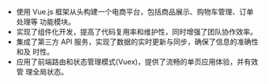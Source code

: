 - 使用 Vue.js 框架从头构建一个电商平台，包括商品展示、购物车管理、订单处理等 功能模块。
- 实现了组件化开发，提高了代码复用率和维护性，同时增强了团队协作效率。
- 集成了第三方 API 服务，实现了数据的实时更新与同步，确保了信息的准确性和及
时性。
- 应用了前端路由和状态管理模式(Vuex)，提供了流畅的单页应用体验，并有效管
理全局状态。

